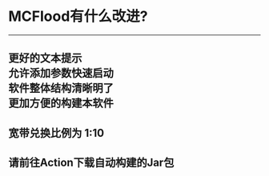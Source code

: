 # MCFlood有什么改进?
---
更好的文本提示  
允许添加参数快速启动  
软件整体结构清晰明了  
更加方便的构建本软件
---
## 宽带兑换比例为 1:10
## 请前往Action下载自动构建的Jar包